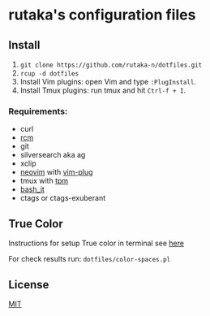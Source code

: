 rutaka's configuration files
===============

## Install

1. `git clone https://github.com/rutaka-n/dotfiles.git`
2. `rcup -d dotfiles`
3. Install Vim plugins: open Vim and type `:PlugInstall`.
4. Install Tmux plugins: run tmux and hit `Ctrl-f + I`.

### Requirements:
* curl
* [rcm]( https://github.com/thoughtbot/rcm )
* git
* silversearch aka ag
* xclip
* [neovim](https://neovim.io/) with [vim-plug](https://github.com/junegunn/vim-plug)
* tmux with [tpm](https://github.com/tmux-plugins/tpm)
* [bash_it](https://github.com/Bash-it/bash-it)
* ctags or ctags-exuberant

## True Color
Instructions for setup True color in terminal see [here](https://gist.github.com/XVilka/8346728)

For check results run: `dotfiles/color-spaces.pl`
## License
[MIT](https://github.com/rutaka-n/dotfiles/blob/master/LICENSE)
